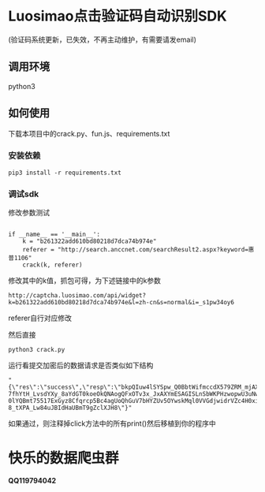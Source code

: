 # Luosimao点击验证码自动识别SDK

(验证码系统更新，已失效，不再主动维护，有需要请发email)
## 调用环境
python3

## 如何使用
下载本项目中的crack.py、fun.js、requirements.txt

### 安装依赖
````
pip3 install -r requirements.txt
````

### 调试sdk
修改参数测试
````

if __name__ == '__main__':
    k = "b261322add610bd80218d7dca74b974e"
    referer = "http://search.anccnet.com/searchResult2.aspx?keyword=惠普1106"
    crack(k, referer)

````
修改其中的k值，抓包可得，为下述链接中的k参数
````angular2html
http://captcha.luosimao.com/api/widget?k=b261322add610bd80218d7dca74b974e&l=zh-cn&s=normal&i=_s1pw34oy6
````
referer自行对应修改

然后直接
````angular2html
python3 crack.py
````
运行看提交加密后的数据请求是否类似如下结构
````angular2html
"{\"res\":\"success\",\"resp\":\"bkpQIuw4lSYSpw_Q0BbtWifmccdX579ZRM_mjAXPcNhsaM1V61anslp1H2UReMqYU3YVyFw_chFD8YN7ZSMSB0jJ01v-7fhYtH_LvsdYXy_8aYdGT0koeOkQNAogQFxOTv3x_JxAXYmESAGISLnSbWKPHzwopwU3uNwcVaKyU5SMEJWU-0lYQBmt75517ExGyz8Cfqrcp5Bc4agUoQhGuV7bHYZUv5OYwskMql0VVGdjwidrVZc4H0ximXDe4O01bT5QkonpzuV-8_tXPA_Lw84uJBIdHaUBmT9gZclXJH8\"}"
````

如果通过，则注释掉click方法中的所有print()然后移植到你的程序中

# 快乐的数据爬虫群
**QQ119794042**
